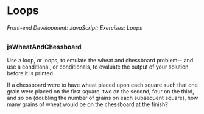 # Loops

###### Front-end Development: JavaScript: Exercises: Loops

### jsWheatAndChessboard

Use a loop, or loops, to emulate the wheat and chessboard problem--
and use a conditional, or conditionals, to evaluate the output of your
solution before it is printed.



If a chessboard were to have wheat placed upon each square such that one grain were placed on the first square, two on the second, four on the third, and so on (doubling the number of grains on each subsequent square), how many grains of wheat would be on the chessboard at the finish?

